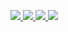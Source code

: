 <p>
<a href="https://github.com/anuraghazra/github-readme-stats#github-stats-cards">
<img src="https://github-readme-stats.vercel.app/api?username=torish14&count_private=true&include_all_commits=true&hide=stars&show_icons=true&theme=dracula" />
</a>

<a href="https://github.com/anuraghazra/github-readme-stats#wakatime-week-stats">
<img src="https://github-readme-stats.vercel.app/api/wakatime?username=torish14&theme=dracula&layout=compact" />
</a>

<a href="https://github.com/anuraghazra/github-readme-stats#top-languages-card">
<img src="https://github-readme-stats.vercel.app/api/top-langs/?username=torish14&hide=html,css&theme=dracula&layout=compact" />
</a>

<a href="https://github.com/ryo-ma/github-profile-trophy">
<img src="https://github-profile-trophy.vercel.app/?username=torish14&theme=dracula" />
</a>

</p>

